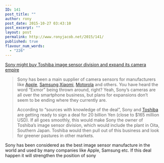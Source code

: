 ```yaml
---
ID: 141
post_title: ""
author: rony
post_date: 2015-10-27 03:43:10
post_excerpt: ""
layout: post
permalink: http://www.ronyjacob.net/2015/141/
published: true
flavour_num_words:
  - "226"
---
```

<a href="http://www.androidauthority.com/sony-buy-toshiba-image-sensor-division-651481/">Sony might buy Toshiba image sensor division and expand its camera empire</a>
<blockquote>Sony has been a main supplier of camera sensors for manufacturers like <a href="http://www.androidauthority.com/tag/apple/">Apple</a>, <a href="http://www.androidauthority.com/tag/samsung/">Samsung</a>,<a href="http://www.androidauthority.com/tag/xiaomi/">Xiaomi</a>, <a href="http://www.androidauthority.com/tag/motorola/">Motorola</a> and others. You have heard the word “Exmor” being thrown around, right? Yeah, Sony’s cameras are all over the smartphone business, but plans for expansions don’t seem to be ending where they currently are.

According to “sources with knowledge of the deal”, Sony and <a href="http://www.androidauthority.com/tag/toshiba/">Toshiba</a> are getting ready to sign a deal for 20 billion Yen (close to $165 million USD). If all goes smoothly, this would make Sony the owner of Toshiba’s image sensor division, which would include the plant in Oita, Southern Japan. Toshiba would then pull out of this business and look for greener pastures in other markets.</blockquote>
Sony has been considered as the best image sensor manufacture in the world and used by many companies like Apple, Samsung etc. If this deal happen it will strengthen the position of sony